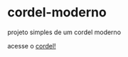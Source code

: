 # cordel-moderno
 projeto simples de um cordel moderno

acesse o <a href="https://emersontecn.github.io/cordel-moderno/">cordel! </a>
